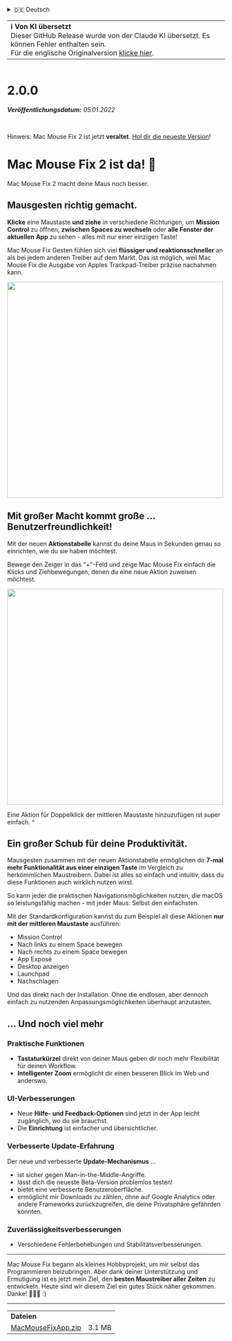<details>
<summary>🇩🇪 Deutsch</summary>

[🇬🇧 English (GitHub)](https://github.com/noah-nuebling/mac-mouse-fix/releases/tag/2.0.0)\
[🇦🇩 Català](https://redirect.macmousefix.com/?target=mmf-release&tag=2.0.0&locale=ca)\
**🇩🇪 Deutsch**\
[🇪🇸 Español](https://redirect.macmousefix.com/?target=mmf-release&tag=2.0.0&locale=es)\
[🇫🇷 Français](https://redirect.macmousefix.com/?target=mmf-release&tag=2.0.0&locale=fr)\
[🇮🇩 Indonesia](https://redirect.macmousefix.com/?target=mmf-release&tag=2.0.0&locale=id)\
[🇮🇹 Italiano](https://redirect.macmousefix.com/?target=mmf-release&tag=2.0.0&locale=it)\
[🇭🇺 Magyar](https://redirect.macmousefix.com/?target=mmf-release&tag=2.0.0&locale=hu)\
[🇳🇱 Nederlands](https://redirect.macmousefix.com/?target=mmf-release&tag=2.0.0&locale=nl)\
[🇵🇱 Polski](https://redirect.macmousefix.com/?target=mmf-release&tag=2.0.0&locale=pl)\
[🇧🇷 Português (Brasil)](https://redirect.macmousefix.com/?target=mmf-release&tag=2.0.0&locale=pt-BR)\
[🇵🇹 Português (Portugal)](https://redirect.macmousefix.com/?target=mmf-release&tag=2.0.0&locale=pt-PT)\
[🇷🇴 Română](https://redirect.macmousefix.com/?target=mmf-release&tag=2.0.0&locale=ro)\
[🇸🇪 Svenska](https://redirect.macmousefix.com/?target=mmf-release&tag=2.0.0&locale=sv)\
[🇻🇳 Tiếng Việt](https://redirect.macmousefix.com/?target=mmf-release&tag=2.0.0&locale=vi)\
[🇹🇷 Türkçe](https://redirect.macmousefix.com/?target=mmf-release&tag=2.0.0&locale=tr)\
[🇨🇿 Čeština](https://redirect.macmousefix.com/?target=mmf-release&tag=2.0.0&locale=cs)\
[🇬🇷 Ελληνικά](https://redirect.macmousefix.com/?target=mmf-release&tag=2.0.0&locale=el)\
[🇷🇺 Русский](https://redirect.macmousefix.com/?target=mmf-release&tag=2.0.0&locale=ru)\
[🇺🇦 Українська](https://redirect.macmousefix.com/?target=mmf-release&tag=2.0.0&locale=uk)\
[🇮🇱 עברית](https://redirect.macmousefix.com/?target=mmf-release&tag=2.0.0&locale=he)\
[🇸🇦 العربية](https://redirect.macmousefix.com/?target=mmf-release&tag=2.0.0&locale=ar)\
[🇮🇳 हिन्दी](https://redirect.macmousefix.com/?target=mmf-release&tag=2.0.0&locale=hi)\
[🇹🇭 ไทย](https://redirect.macmousefix.com/?target=mmf-release&tag=2.0.0&locale=th)\
[🇨🇳 中文 (简体)](https://redirect.macmousefix.com/?target=mmf-release&tag=2.0.0&locale=zh-Hans)\
[🇨🇳 中文 (繁體)](https://redirect.macmousefix.com/?target=mmf-release&tag=2.0.0&locale=zh-Hant)\
[🇭🇰 中文（香港)](https://redirect.macmousefix.com/?target=mmf-release&tag=2.0.0&locale=zh-HK)\
[🇯🇵 日本語](https://redirect.macmousefix.com/?target=mmf-release&tag=2.0.0&locale=ja)\
[🇰🇷 한국어](https://redirect.macmousefix.com/?target=mmf-release&tag=2.0.0&locale=ko)\
[Help translate Mac Mouse Fix to different languages!](https://github.com/noah-nuebling/mac-mouse-fix/discussions/731)
</details>
<table align=><td>
<b>ℹ️ Von KI übersetzt</b><br>
Dieser GitHub Release wurde von der Claude KI übersetzt. Es können Fehler enthalten sein.<br>
Für die englische Originalversion <a href="https://github.com/noah-nuebling/mac-mouse-fix/releases/tag/2.0.0">klicke hier</a>.
</td></table>

<table></table>

# 2.0.0
***Veröffentlichungsdatum:** 05.01.2022*

<br>

Hinweis: Mac Mouse Fix 2 ist jetzt **veraltet**. [Hol dir die neueste Version](https://github.com/noah-nuebling/mac-mouse-fix/releases)!

# Mac Mouse Fix 2 ist da! 🎉

Mac Mouse Fix 2 macht deine Maus noch besser.

## Mausgesten richtig gemacht.

**Klicke** eine Maustaste **und ziehe** in verschiedene Richtungen, um **Mission Control** zu öffnen, **zwischen Spaces zu wechseln** oder **alle Fenster der aktuellen App** zu sehen - alles mit nur einer einzigen Taste!

Mac Mouse Fix Gesten fühlen sich viel **flüssiger und reaktionsschneller** an als bei jedem anderen Treiber auf dem Markt.
Das ist möglich, weil Mac Mouse Fix die Ausgabe von Apples Trackpad-Treiber präzise nachahmen kann.

<img width=500px src="https://user-images.githubusercontent.com/40808343/149643011-cc3311f1-af5c-453a-8206-2c6496d73d61.gif">

## Mit großer Macht kommt große ... Benutzerfreundlichkeit!

Mit der neuen **Aktionstabelle** kannst du deine Maus in Sekunden genau so einrichten, wie du sie haben möchtest.

Bewege den Zeiger in das "+"-Feld und zeige Mac Mouse Fix einfach die Klicks und Ziehbewegungen, denen du eine neue Aktion zuweisen möchtest.

<img width=500px src="https://user-images.githubusercontent.com/40808343/149642392-d0e25cf9-b49b-4398-b2e9-af2e810c8594.gif">

Eine Aktion für Doppelklick der mittleren Maustaste hinzuzufügen ist super einfach. ^

## Ein großer Schub für deine Produktivität.

Mausgesten zusammen mit der neuen Aktionstabelle ermöglichen dir **7-mal mehr Funktionalität aus einer einzigen Taste** im Vergleich zu herkömmlichen Maustreibern. Dabei ist alles so einfach und intuitiv, dass du diese Funktionen auch wirklich nutzen wirst.

So kann jeder die praktischen Navigationsmöglichkeiten nutzen, die macOS so leistungsfähig machen - mit jeder Maus. Selbst den einfachsten.

Mit der Standardkonfiguration kannst du zum Beispiel all diese Aktionen **nur mit der mittleren Maustaste** ausführen:

- Mission Control
- Nach links zu einem Space bewegen
- Nach rechts zu einem Space bewegen
- App Exposé
- Desktop anzeigen
- Launchpad
- Nachschlagen

Und das direkt nach der Installation. Ohne die endlosen, aber dennoch einfach zu nutzenden Anpassungsmöglichkeiten überhaupt anzutasten.

## ... Und noch viel mehr

### Praktische Funktionen

- **Tastaturkürzel** direkt von deiner Maus geben dir noch mehr Flexibilität für deinen Workflow.
- **Intelligenter Zoom** ermöglicht dir einen besseren Blick im Web und anderswo.

### UI-Verbesserungen

- Neue **Hilfe- und Feedback-Optionen** sind jetzt in der App leicht zugänglich, wo du sie brauchst.
- Die **Einrichtung** ist einfacher und übersichtlicher.

### Verbesserte Update-Erfahrung

Der neue und verbesserte **Update-Mechanismus** ...

- ist sicher gegen Man-in-the-Middle-Angriffe.
- lässt dich die neueste Beta-Version problemlos testen!
- bietet eine verbesserte Benutzeroberfläche.
- ermöglicht mir Downloads zu zählen, ohne auf Google Analytics oder andere Frameworks zurückzugreifen, die deine Privatsphäre gefährden könnten.

### Zuverlässigkeitsverbesserungen

- Verschiedene Fehlerbehebungen und Stabilitätsverbesserungen.

---

Mac Mouse Fix begann als kleines Hobbyprojekt, um mir selbst das Programmieren beizubringen. Aber dank deiner Unterstützung und Ermutigung ist es jetzt mein Ziel, den **besten Maustreiber aller Zeiten** zu entwickeln. Heute sind wir diesem Ziel ein gutes Stück näher gekommen. Danke! 🚀🚀🚀 :)

---

<table align="start">
<tr>
    <td colspan=2>
        <b>Dateien</b>
    </td>
</tr>
<tr>
    <td><a href="https://github.com/noah-nuebling/mac-mouse-fix/releases/download/2.0.0/MacMouseFixApp.zip">MacMouseFixApp.zip</a></td>
    <td>3.1 MB</td>
</tr>
</table>